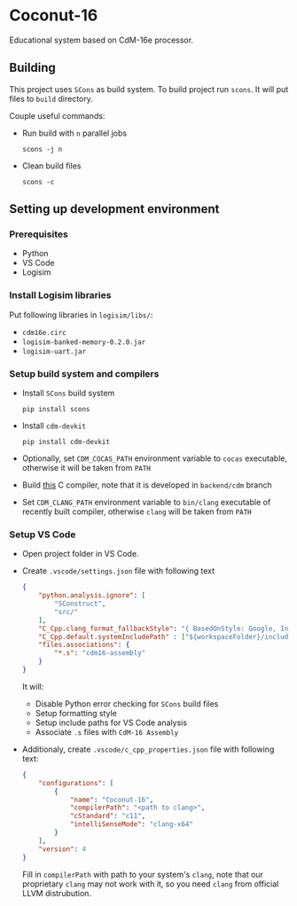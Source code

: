 # Coconut-16
Educational system based on CdM-16e processor. 

## Building
This project uses `SCons` as build system.
To build project run `scons`. It will put files to `build` directory.

Couple useful commands:
+ Run build with `n` parallel jobs
  
    `scons -j n`

+ Clean build files
  
    `scons -c`

## Setting up development environment

### Prerequisites
+ Python
+ VS Code
+ Logisim

### Install Logisim libraries
Put following libraries in `logisim/libs/`:
+ `cdm16e.circ`
+ `logisim-banked-memory-0.2.0.jar`
+ `logisim-uart.jar`

### Setup build system and compilers
+ Install `SCons` build system

    `pip install scons`
+ Install `cdm-devkit` 
  
    `pip install cdm-devkit`
+ Optionally, set `CDM_COCAS_PATH` environment variable to `cocas` executable, otherwise it will be taken from `PATH`
+ Build [this](https://github.com/leadpogrommer/llvm-project-cdm/tree/backend/cdm) C compiler, note that it is developed in `backend/cdm` branch
+ Set `CDM_CLANG_PATH` environment variable to `bin/clang` executable of recently built compiler, otherwise `clang` will be taken from `PATH`

### Setup VS Code
+ Open project folder in VS Code.

+ Create `.vscode/settings.json` file with following text
    ```json
    {
        "python.analysis.ignore": [
            "SConstruct",
            "src/"
        ],
        "C_Cpp.clang_format_fallbackStyle": "{ BasedOnStyle: Google, IndentWidth: 4 }",
        "C_Cpp.default.systemIncludePath" : ["${workspaceFolder}/include/"],
        "files.associations": {
            "*.s": "cdm16-assembly"
        }
    }
    ```
    It will:

    + Disable Python error checking for `SCons` build files
    + Setup formatting style
    + Setup include paths for VS Code analysis
    + Associate `.s` files with `CdM-16 Assembly`

+ Additionaly, create `.vscode/c_cpp_properties.json` file with following text:
    ```json
    {
        "configurations": [
            {
                "name": "Coconut-16",
                "compilerPath": "<path to clang>",
                "cStandard": "c11",
                "intelliSenseMode": "clang-x64"
            }
        ],
        "version": 4
    }
    ```

    Fill in `compilerPath` with path to your system's `clang`, note that our proprietary `clang` may not work with it, so you need `clang` from official LLVM distrubution.
